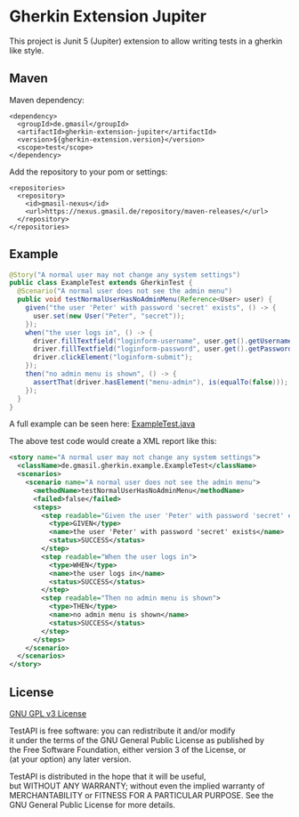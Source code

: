 # Gherkin Extension Jupiter
This project is Junit 5 (Jupiter) extension to allow writing tests in a gherkin like style.

## Maven
Maven dependency:

    <dependency>
      <groupId>de.gmasil</groupId>
      <artifactId>gherkin-extension-jupiter</artifactId>
      <version>${gherkin-extension.version}</version>
      <scope>test</scope>
    </dependency>

Add the repository to your pom or settings:

    <repositories>
      <repository>
        <id>gmasil-nexus</id>
        <url>https://nexus.gmasil.de/repository/maven-releases/</url>
      </repository>
    </repositories>

## Example

```java
@Story("A normal user may not change any system settings")
public class ExampleTest extends GherkinTest {
  @Scenario("A normal user does not see the admin menu")
  public void testNormalUserHasNoAdminMenu(Reference<User> user) {
    given("the user 'Peter' with password 'secret' exists", () -> {
      user.set(new User("Peter", "secret"));
    });
    when("the user logs in", () -> {
      driver.fillTextfield("loginform-username", user.get().getUsername());
      driver.fillTextfield("loginform-password", user.get().getPassword());
      driver.clickElement("loginform-submit");
    });
    then("no admin menu is shown", () -> {
      assertThat(driver.hasElement("menu-admin"), is(equalTo(false)));
    });
  }
}
```
A full example can be seen here: [ExampleTest.java](src/test/java/de/gmasil/gherkin/example/ExampleTest.java)

The above test code would create a XML report like this:

```xml
<story name="A normal user may not change any system settings">
  <className>de.gmasil.gherkin.example.ExampleTest</className>
  <scenarios>
    <scenario name="A normal user does not see the admin menu">
      <methodName>testNormalUserHasNoAdminMenu</methodName>
      <failed>false</failed>
      <steps>
        <step readable="Given the user 'Peter' with password 'secret' exists">
          <type>GIVEN</type>
          <name>the user 'Peter' with password 'secret' exists</name>
          <status>SUCCESS</status>
        </step>
        <step readable="When the user logs in">
          <type>WHEN</type>
          <name>the user logs in</name>
          <status>SUCCESS</status>
        </step>
        <step readable="Then no admin menu is shown">
          <type>THEN</type>
          <name>no admin menu is shown</name>
          <status>SUCCESS</status>
        </step>
      </steps>
    </scenario>
  </scenarios>
</story>
```

## License
[GNU GPL v3 License](LICENSE.md)  

TestAPI is free software: you can redistribute it and/or modify  
it under the terms of the GNU General Public License as published by  
the Free Software Foundation, either version 3 of the License, or  
(at your option) any later version.  

TestAPI is distributed in the hope that it will be useful,  
but WITHOUT ANY WARRANTY; without even the implied warranty of  
MERCHANTABILITY or FITNESS FOR A PARTICULAR PURPOSE.  See the  
GNU General Public License for more details.  
